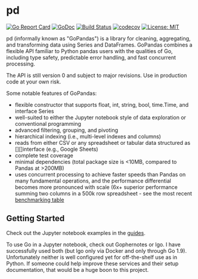 # pd
[![Go Report Card](https://goreportcard.com/badge/github.com/ptiger10/pd)](https://goreportcard.com/report/github.com/ptiger10/pd) 
[![GoDoc](https://godoc.org/github.com/ptiger10/pd?status.svg)](https://godoc.org/github.com/ptiger10/pd) 
[![Build Status](https://travis-ci.org/ptiger10/pd.svg?branch=master)](https://travis-ci.org/ptiger10/pd)
[![codecov](https://codecov.io/gh/ptiger10/pd/branch/master/graph/badge.svg)](https://codecov.io/gh/ptiger10/pd)
[![License: MIT](https://img.shields.io/badge/License-MIT-yellow.svg)](https://opensource.org/licenses/MIT)

pd (informally known as "GoPandas") is a library for cleaning, aggregating, and transforming data using Series and DataFrames. GoPandas combines a flexible API familiar to Python pandas users with the qualities of Go, including type safety, predictable error handling, and fast concurrent processing.

The API is still version 0 and subject to major revisions. Use in production code at your own risk.

Some notable features of GoPandas:
* flexible constructor that supports float, int, string, bool, time.Time, and interface Series
* well-suited to either the Jupyter notebook style of data exploration or conventional programming
* advanced filtering, grouping, and pivoting
* hierarchical indexing (i.e., multi-level indexes and columns)
* reads from either CSV or any spreadsheet or tabular data structured as [][]interface (e.g., Google Sheets)
* complete test coverage
* minimal dependencies (total package size is <10MB, compared to Pandas at >200MB)
* uses concurrent processing to achieve faster speeds than Pandas on many fundamental operations, and the performance differential becomes more pronounced with scale (6x+ superior performance summing two columns in a 500k row spreadsheet - see the most recent [benchmarking table](benchmarking/profiler/comparison_summary.txt)

## Getting Started
Check out the Jupyter notebook examples in the [guides](https://github.com/ptiger10/pd/tree/master/guides).

To use Go in a Jupyter notebook, check out Gophernotes or lgo. I have successfully used both (but lgo only via Docker and only through Go 1.9). Unfortunately neither is well configured yet for off-the-shelf use as in Python. If someone could help improve these services and their setup documentation, that would be a huge boon to this project.